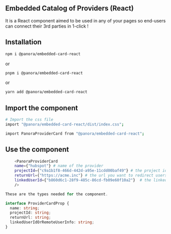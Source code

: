 
## Embedded Catalog of Providers (React)

It is a React component aimed to be used in any of your pages so end-users can connect their 3rd parties in 1-click !

## Installation

```bash
npm i @panora/embedded-card-react
```

or

```bash
pnpm i @panora/embedded-card-react
```

or

```bash
yarn add @panora/embedded-card-react
```

## Import the component

```bash
# Import the css file
import "@panora/embedded-card-react/dist/index.css";

import PanoraProviderCard from "@panora/embedded-card-react";
```

## Use the component

```bash
    <PanoraProviderCard 
    name={"hubspot"} # name of the provider  
    projectId={"c9a1b1f8-466d-442d-a95e-11cdd00baf49"} # the project id tied to your organization
    returnUrl={"https://acme.inc"} # the url you want to redirect users to after the connection flow is successful
    linkedUserId={"b860d6c1-28f9-485c-86cd-fb09e60f10a2"}  # the linked id of the user if already created in Panora system or user's info in your system
    />
```

```ts
These are the types needed for the component.

interface ProviderCardProp {
  name: string;
  projectId: string;
  returnUrl: string;
  linkedUserIdOrRemoteUserInfo: string;
}
```
